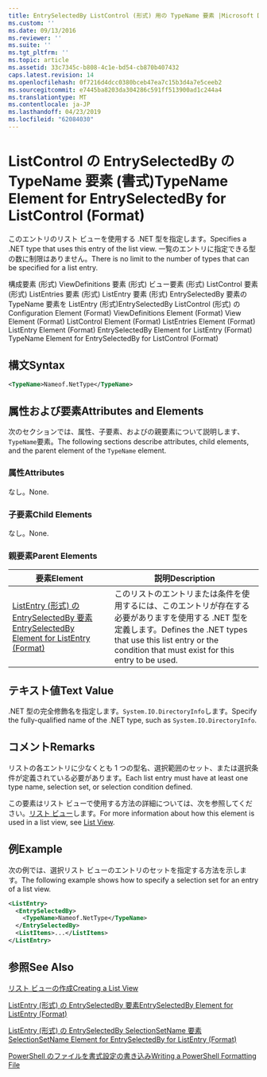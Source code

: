 ```yaml
---
title: EntrySelectedBy ListControl (形式) 用の TypeName 要素 |Microsoft Docs
ms.custom: ''
ms.date: 09/13/2016
ms.reviewer: ''
ms.suite: ''
ms.tgt_pltfrm: ''
ms.topic: article
ms.assetid: 33c7345c-b808-4c1e-bd54-cb870b407432
caps.latest.revision: 14
ms.openlocfilehash: 0f7216d4dcc0380bceb47ea7c15b3d4a7e5ceeb2
ms.sourcegitcommit: e7445ba8203da304286c591ff513900ad1c244a4
ms.translationtype: MT
ms.contentlocale: ja-JP
ms.lasthandoff: 04/23/2019
ms.locfileid: "62084030"
---
```

# <a name="typename-element-for-entryselectedby-for-listcontrol-format"></a><span data-ttu-id="37878-102">ListControl の EntrySelectedBy の TypeName 要素 (書式)</span><span class="sxs-lookup"><span data-stu-id="37878-102">TypeName Element for EntrySelectedBy for ListControl (Format)</span></span>

<span data-ttu-id="37878-103">このエントリのリスト ビューを使用する .NET 型を指定します。</span><span class="sxs-lookup"><span data-stu-id="37878-103">Specifies a .NET type that uses this entry of the list view.</span></span> <span data-ttu-id="37878-104">一覧のエントリに指定できる型の数に制限はありません。</span><span class="sxs-lookup"><span data-stu-id="37878-104">There is no limit to the number of types that can be specified for a list entry.</span></span>

<span data-ttu-id="37878-105">構成要素 (形式) ViewDefinitions 要素 (形式) ビュー要素 (形式) ListControl 要素 (形式) ListEntries 要素 (形式) ListEntry 要素 (形式) EntrySelectedBy 要素の TypeName 要素を ListEntry (形式)EntrySelectedBy ListControl (形式) の</span><span class="sxs-lookup"><span data-stu-id="37878-105">Configuration Element (Format) ViewDefinitions Element (Format) View Element (Format) ListControl Element (Format) ListEntries Element (Format) ListEntry Element (Format) EntrySelectedBy Element for ListEntry (Format) TypeName Element for EntrySelectedBy for ListControl (Format)</span></span>

## <a name="syntax"></a><span data-ttu-id="37878-106">構文</span><span class="sxs-lookup"><span data-stu-id="37878-106">Syntax</span></span>

```xml
<TypeName>Nameof.NetType</TypeName>
```

## <a name="attributes-and-elements"></a><span data-ttu-id="37878-107">属性および要素</span><span class="sxs-lookup"><span data-stu-id="37878-107">Attributes and Elements</span></span>

<span data-ttu-id="37878-108">次のセクションでは、属性、子要素、およびの親要素について説明します、`TypeName`要素。</span><span class="sxs-lookup"><span data-stu-id="37878-108">The following sections describe attributes, child elements, and the parent element of the `TypeName` element.</span></span>

### <a name="attributes"></a><span data-ttu-id="37878-109">属性</span><span class="sxs-lookup"><span data-stu-id="37878-109">Attributes</span></span>

<span data-ttu-id="37878-110">なし。</span><span class="sxs-lookup"><span data-stu-id="37878-110">None.</span></span>

### <a name="child-elements"></a><span data-ttu-id="37878-111">子要素</span><span class="sxs-lookup"><span data-stu-id="37878-111">Child Elements</span></span>

<span data-ttu-id="37878-112">なし。</span><span class="sxs-lookup"><span data-stu-id="37878-112">None.</span></span>

### <a name="parent-elements"></a><span data-ttu-id="37878-113">親要素</span><span class="sxs-lookup"><span data-stu-id="37878-113">Parent Elements</span></span>

|<span data-ttu-id="37878-114">要素</span><span class="sxs-lookup"><span data-stu-id="37878-114">Element</span></span>|<span data-ttu-id="37878-115">説明</span><span class="sxs-lookup"><span data-stu-id="37878-115">Description</span></span>|
|-------------|-----------------|
|[<span data-ttu-id="37878-116">ListEntry (形式) の EntrySelectedBy 要素</span><span class="sxs-lookup"><span data-stu-id="37878-116">EntrySelectedBy Element for ListEntry (Format)</span></span>](./entryselectedby-element-for-listentry-for-listcontrol-format.md)|<span data-ttu-id="37878-117">このリストのエントリまたは条件を使用するには、このエントリが存在する必要がありますを使用する .NET 型を定義します。</span><span class="sxs-lookup"><span data-stu-id="37878-117">Defines the .NET types that use this list entry or the condition that must exist for this entry to be used.</span></span>|

## <a name="text-value"></a><span data-ttu-id="37878-118">テキスト値</span><span class="sxs-lookup"><span data-stu-id="37878-118">Text Value</span></span>

<span data-ttu-id="37878-119">.NET 型の完全修飾名を指定します。`System.IO.DirectoryInfo`します。</span><span class="sxs-lookup"><span data-stu-id="37878-119">Specify the fully-qualified name of the .NET type, such as `System.IO.DirectoryInfo`.</span></span>

## <a name="remarks"></a><span data-ttu-id="37878-120">コメント</span><span class="sxs-lookup"><span data-stu-id="37878-120">Remarks</span></span>

<span data-ttu-id="37878-121">リストの各エントリに少なくとも 1 つの型名、選択範囲のセット、または選択条件が定義されている必要があります。</span><span class="sxs-lookup"><span data-stu-id="37878-121">Each list entry must have at least one type name, selection set, or selection condition defined.</span></span>

<span data-ttu-id="37878-122">この要素はリスト ビューで使用する方法の詳細については、次を参照してください。[リスト ビュー](./creating-a-list-view.md)します。</span><span class="sxs-lookup"><span data-stu-id="37878-122">For more information about how this element is used in a list view, see [List View](./creating-a-list-view.md).</span></span>

## <a name="example"></a><span data-ttu-id="37878-123">例</span><span class="sxs-lookup"><span data-stu-id="37878-123">Example</span></span>

<span data-ttu-id="37878-124">次の例では、選択リスト ビューのエントリのセットを指定する方法を示します。</span><span class="sxs-lookup"><span data-stu-id="37878-124">The following example shows how to specify a selection set for an entry of a list view.</span></span>

```xml
<ListEntry>
  <EntrySelectedBy>
    <TypeName>Nameof.NetType</TypeName>
  </EntrySelectedBy>
  <ListItems>...</ListItems>
</ListEntry>
```

## <a name="see-also"></a><span data-ttu-id="37878-125">参照</span><span class="sxs-lookup"><span data-stu-id="37878-125">See Also</span></span>

[<span data-ttu-id="37878-126">リスト ビューの作成</span><span class="sxs-lookup"><span data-stu-id="37878-126">Creating a List View</span></span>](./creating-a-list-view.md)

[<span data-ttu-id="37878-127">ListEntry (形式) の EntrySelectedBy 要素</span><span class="sxs-lookup"><span data-stu-id="37878-127">EntrySelectedBy Element for ListEntry (Format)</span></span>](./entryselectedby-element-for-listentry-for-listcontrol-format.md)

[<span data-ttu-id="37878-128">ListEntry (形式) の EntrySelectedBy SelectionSetName 要素</span><span class="sxs-lookup"><span data-stu-id="37878-128">SelectionSetName Element for EntrySelectedBy for ListEntry (Format)</span></span>](./selectionsetname-element-for-entryselectedby-for-listcontrol-format.md)

[<span data-ttu-id="37878-129">PowerShell のファイルを書式設定の書き込み</span><span class="sxs-lookup"><span data-stu-id="37878-129">Writing a PowerShell Formatting File</span></span>](./writing-a-powershell-formatting-file.md)
